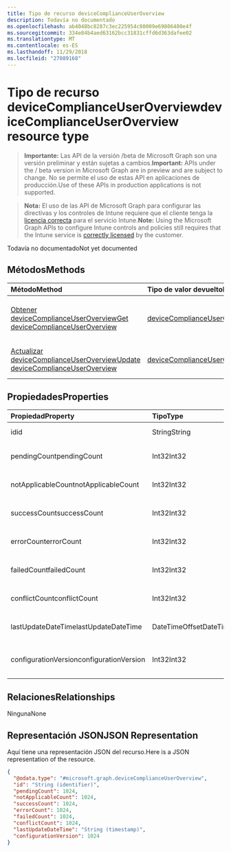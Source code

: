 ```yaml
---
title: Tipo de recurso deviceComplianceUserOverview
description: Todavía no documentado
ms.openlocfilehash: ab4048bc8287c3ec225954c80009e69806480e4f
ms.sourcegitcommit: 334e84b4aed63162bcc31831cffd6d363dafee02
ms.translationtype: MT
ms.contentlocale: es-ES
ms.lasthandoff: 11/29/2018
ms.locfileid: "27089168"
---
```

# <a name="devicecomplianceuseroverview-resource-type"></a><span data-ttu-id="4eb3b-103">Tipo de recurso deviceComplianceUserOverview</span><span class="sxs-lookup"><span data-stu-id="4eb3b-103">deviceComplianceUserOverview resource type</span></span>

> <span data-ttu-id="4eb3b-104">**Importante:** Las API de la versión /beta de Microsoft Graph son una versión preliminar y están sujetas a cambios.</span><span class="sxs-lookup"><span data-stu-id="4eb3b-104">**Important:** APIs under the / beta version in Microsoft Graph are in preview and are subject to change.</span></span> <span data-ttu-id="4eb3b-105">No se permite el uso de estas API en aplicaciones de producción.</span><span class="sxs-lookup"><span data-stu-id="4eb3b-105">Use of these APIs in production applications is not supported.</span></span>

> <span data-ttu-id="4eb3b-106">**Nota:** El uso de las API de Microsoft Graph para configurar las directivas y los controles de Intune requiere que el cliente tenga la [licencia correcta](https://go.microsoft.com/fwlink/?linkid=839381) para el servicio Intune.</span><span class="sxs-lookup"><span data-stu-id="4eb3b-106">**Note:** Using the Microsoft Graph APIs to configure Intune controls and policies still requires that the Intune service is [correctly licensed](https://go.microsoft.com/fwlink/?linkid=839381) by the customer.</span></span>

<span data-ttu-id="4eb3b-107">Todavía no documentado</span><span class="sxs-lookup"><span data-stu-id="4eb3b-107">Not yet documented</span></span>
## <a name="methods"></a><span data-ttu-id="4eb3b-108">Métodos</span><span class="sxs-lookup"><span data-stu-id="4eb3b-108">Methods</span></span>
|<span data-ttu-id="4eb3b-109">Método</span><span class="sxs-lookup"><span data-stu-id="4eb3b-109">Method</span></span>|<span data-ttu-id="4eb3b-110">Tipo de valor devuelto</span><span class="sxs-lookup"><span data-stu-id="4eb3b-110">Return Type</span></span>|<span data-ttu-id="4eb3b-111">Descripción</span><span class="sxs-lookup"><span data-stu-id="4eb3b-111">Description</span></span>|
|:---|:---|:---|
|[<span data-ttu-id="4eb3b-112">Obtener deviceComplianceUserOverview</span><span class="sxs-lookup"><span data-stu-id="4eb3b-112">Get deviceComplianceUserOverview</span></span>](../api/intune-deviceconfig-devicecomplianceuseroverview-get.md)|[<span data-ttu-id="4eb3b-113">deviceComplianceUserOverview</span><span class="sxs-lookup"><span data-stu-id="4eb3b-113">deviceComplianceUserOverview</span></span>](../resources/intune-deviceconfig-devicecomplianceuseroverview.md)|<span data-ttu-id="4eb3b-114">Lea las propiedades y las relaciones del objeto [deviceComplianceUserOverview](../resources/intune-deviceconfig-devicecomplianceuseroverview.md).</span><span class="sxs-lookup"><span data-stu-id="4eb3b-114">Read properties and relationships of the [deviceComplianceUserOverview](../resources/intune-deviceconfig-devicecomplianceuseroverview.md) object.</span></span>|
|[<span data-ttu-id="4eb3b-115">Actualizar deviceComplianceUserOverview</span><span class="sxs-lookup"><span data-stu-id="4eb3b-115">Update deviceComplianceUserOverview</span></span>](../api/intune-deviceconfig-devicecomplianceuseroverview-update.md)|[<span data-ttu-id="4eb3b-116">deviceComplianceUserOverview</span><span class="sxs-lookup"><span data-stu-id="4eb3b-116">deviceComplianceUserOverview</span></span>](../resources/intune-deviceconfig-devicecomplianceuseroverview.md)|<span data-ttu-id="4eb3b-117">Actualice las propiedades de un objeto [deviceComplianceUserOverview](../resources/intune-deviceconfig-devicecomplianceuseroverview.md).</span><span class="sxs-lookup"><span data-stu-id="4eb3b-117">Update the properties of a [deviceComplianceUserOverview](../resources/intune-deviceconfig-devicecomplianceuseroverview.md) object.</span></span>|

## <a name="properties"></a><span data-ttu-id="4eb3b-118">Propiedades</span><span class="sxs-lookup"><span data-stu-id="4eb3b-118">Properties</span></span>
|<span data-ttu-id="4eb3b-119">Propiedad</span><span class="sxs-lookup"><span data-stu-id="4eb3b-119">Property</span></span>|<span data-ttu-id="4eb3b-120">Tipo</span><span class="sxs-lookup"><span data-stu-id="4eb3b-120">Type</span></span>|<span data-ttu-id="4eb3b-121">Descripción</span><span class="sxs-lookup"><span data-stu-id="4eb3b-121">Description</span></span>|
|:---|:---|:---|
|<span data-ttu-id="4eb3b-122">id</span><span class="sxs-lookup"><span data-stu-id="4eb3b-122">id</span></span>|<span data-ttu-id="4eb3b-123">String</span><span class="sxs-lookup"><span data-stu-id="4eb3b-123">String</span></span>|<span data-ttu-id="4eb3b-124">Clave de la entidad.</span><span class="sxs-lookup"><span data-stu-id="4eb3b-124">Key of the entity.</span></span>|
|<span data-ttu-id="4eb3b-125">pendingCount</span><span class="sxs-lookup"><span data-stu-id="4eb3b-125">pendingCount</span></span>|<span data-ttu-id="4eb3b-126">Int32</span><span class="sxs-lookup"><span data-stu-id="4eb3b-126">Int32</span></span>|<span data-ttu-id="4eb3b-127">Número de usuarios pendientes</span><span class="sxs-lookup"><span data-stu-id="4eb3b-127">Number of pending Users</span></span>|
|<span data-ttu-id="4eb3b-128">notApplicableCount</span><span class="sxs-lookup"><span data-stu-id="4eb3b-128">notApplicableCount</span></span>|<span data-ttu-id="4eb3b-129">Int32</span><span class="sxs-lookup"><span data-stu-id="4eb3b-129">Int32</span></span>|<span data-ttu-id="4eb3b-130">Número de usuarios no es aplicable.</span><span class="sxs-lookup"><span data-stu-id="4eb3b-130">Number of not applicable users</span></span>|
|<span data-ttu-id="4eb3b-131">successCount</span><span class="sxs-lookup"><span data-stu-id="4eb3b-131">successCount</span></span>|<span data-ttu-id="4eb3b-132">Int32</span><span class="sxs-lookup"><span data-stu-id="4eb3b-132">Int32</span></span>|<span data-ttu-id="4eb3b-133">Número de usuarios correctos</span><span class="sxs-lookup"><span data-stu-id="4eb3b-133">Number of succeeded Users</span></span>|
|<span data-ttu-id="4eb3b-134">errorCount</span><span class="sxs-lookup"><span data-stu-id="4eb3b-134">errorCount</span></span>|<span data-ttu-id="4eb3b-135">Int32</span><span class="sxs-lookup"><span data-stu-id="4eb3b-135">Int32</span></span>|<span data-ttu-id="4eb3b-136">Número de usuarios con error</span><span class="sxs-lookup"><span data-stu-id="4eb3b-136">Number of error Users</span></span>|
|<span data-ttu-id="4eb3b-137">failedCount</span><span class="sxs-lookup"><span data-stu-id="4eb3b-137">failedCount</span></span>|<span data-ttu-id="4eb3b-138">Int32</span><span class="sxs-lookup"><span data-stu-id="4eb3b-138">Int32</span></span>|<span data-ttu-id="4eb3b-139">Número de usuarios erróneos</span><span class="sxs-lookup"><span data-stu-id="4eb3b-139">Number of failed Users</span></span>|
|<span data-ttu-id="4eb3b-140">conflictCount</span><span class="sxs-lookup"><span data-stu-id="4eb3b-140">conflictCount</span></span>|<span data-ttu-id="4eb3b-141">Int32</span><span class="sxs-lookup"><span data-stu-id="4eb3b-141">Int32</span></span>|<span data-ttu-id="4eb3b-142">Número de usuarios en conflicto</span><span class="sxs-lookup"><span data-stu-id="4eb3b-142">Number of users in conflict</span></span>|
|<span data-ttu-id="4eb3b-143">lastUpdateDateTime</span><span class="sxs-lookup"><span data-stu-id="4eb3b-143">lastUpdateDateTime</span></span>|<span data-ttu-id="4eb3b-144">DateTimeOffset</span><span class="sxs-lookup"><span data-stu-id="4eb3b-144">DateTimeOffset</span></span>|<span data-ttu-id="4eb3b-145">Última hora de actualización</span><span class="sxs-lookup"><span data-stu-id="4eb3b-145">Last update time</span></span>|
|<span data-ttu-id="4eb3b-146">configurationVersion</span><span class="sxs-lookup"><span data-stu-id="4eb3b-146">configurationVersion</span></span>|<span data-ttu-id="4eb3b-147">Int32</span><span class="sxs-lookup"><span data-stu-id="4eb3b-147">Int32</span></span>|<span data-ttu-id="4eb3b-148">Versión de la directiva para esa información general</span><span class="sxs-lookup"><span data-stu-id="4eb3b-148">Version of the policy for that overview</span></span>|

## <a name="relationships"></a><span data-ttu-id="4eb3b-149">Relaciones</span><span class="sxs-lookup"><span data-stu-id="4eb3b-149">Relationships</span></span>
<span data-ttu-id="4eb3b-150">Ninguna</span><span class="sxs-lookup"><span data-stu-id="4eb3b-150">None</span></span>
## <a name="json-representation"></a><span data-ttu-id="4eb3b-151">Representación JSON</span><span class="sxs-lookup"><span data-stu-id="4eb3b-151">JSON Representation</span></span>
<span data-ttu-id="4eb3b-152">Aquí tiene una representación JSON del recurso.</span><span class="sxs-lookup"><span data-stu-id="4eb3b-152">Here is a JSON representation of the resource.</span></span>
<!-- {
  "blockType": "resource",
  "keyProperty": "id",
  "@odata.type": "microsoft.graph.deviceComplianceUserOverview"
}
-->
``` json
{
  "@odata.type": "#microsoft.graph.deviceComplianceUserOverview",
  "id": "String (identifier)",
  "pendingCount": 1024,
  "notApplicableCount": 1024,
  "successCount": 1024,
  "errorCount": 1024,
  "failedCount": 1024,
  "conflictCount": 1024,
  "lastUpdateDateTime": "String (timestamp)",
  "configurationVersion": 1024
}
```





